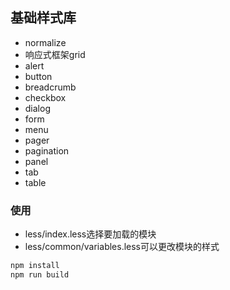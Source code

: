 ## 基础样式库
* normalize
* 响应式框架grid
* alert
* button
* breadcrumb
* checkbox
* dialog
* form
* menu
* pager
* pagination
* panel
* tab
* table

### 使用
* less/index.less选择要加载的模块
* less/common/variables.less可以更改模块的样式

```bash
npm install
npm run build
```
